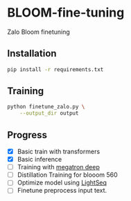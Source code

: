 # BLOOM-fine-tuning
Zalo Bloom finetuning

## Installation

```bash
pip install -r requirements.txt
```


## Training

```bash
python finetune_zalo.py \
    --output_dir output
```

## Progress
- [x] Basic train with transformers
- [x] Basic inference
- [ ] Training with [megatron deep](https://github.com/bigscience-workshop/Megatron-DeepSpeed?fbclid=IwAR3K-Jt6pbT_14NeA0p-yYQRhK_LxXLWl7iXq6V-lTLtMQjRi_kf7E091as)
- [ ] Distillation Training for blooom 560
- [ ] Optimize model using [LightSeq](https://github.com/bytedance/lightseq?fbclid=IwAR3wrWFNddL5fwHr8WWa5Cz0m8Osr3glv08yx6Zv-JWHlsnjpgUc15sHLv4)
- [ ] Finetune preprocess input text.